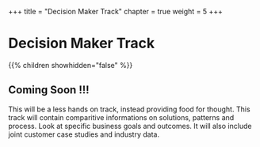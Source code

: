 +++
title = "Decision Maker Track"
chapter = true
weight = 5
+++

# Decision Maker Track

{{% children showhidden="false" %}}

## Coming Soon !!!

This will be a less hands on track, instead providing food for thought. This track will contain comparitive informations on solutions, patterns and process. Look at specific business goals and outcomes. It will also include joint customer case studies and industry data.

